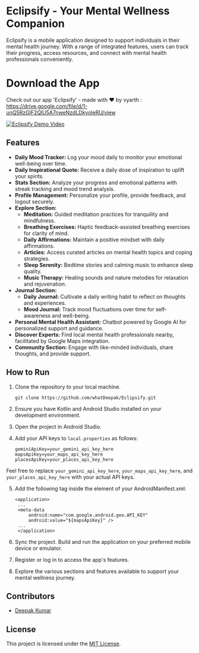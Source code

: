 # Eclipsify - Your Mental Wellness Companion

Eclipsify is a mobile application designed to support individuals in their mental health journey. With a range of integrated features, users can track their progress, access resources, and connect with mental health professionals conveniently.

# Download the App

Check out our app 'Eclipsify' - made with ❤ by vyarth : https://drive.google.com/file/d/1-unQ5RzGlF2QlU5A7nweNzdLDkyoleRU/view 


[![Eclipsify Demo Video](https://img.youtube.com/vi/Hl4lUfwXDMQ/0.jpg)](https://www.youtube.com/watch?v=Hl4lUfwXDMQ)



## Features

- **Daily Mood Tracker:** Log your mood daily to monitor your emotional well-being over time.
- **Daily Inspirational Quote:** Receive a daily dose of inspiration to uplift your spirits.
- **Stats Section:** Analyze your progress and emotional patterns with streak tracking and mood trend analysis.
- **Profile Management:** Personalize your profile, provide feedback, and logout securely.
- **Explore Section:**
  - **Meditation:** Guided meditation practices for tranquility and mindfulness.
  - **Breathing Exercises:** Haptic feedback-assisted breathing exercises for clarity of mind.
  - **Daily Affirmations:** Maintain a positive mindset with daily affirmations.
  - **Articles:** Access curated articles on mental health topics and coping strategies.
  - **Sleep Serenity:** Bedtime stories and calming music to enhance sleep quality.
  - **Music Therapy:** Healing sounds and nature melodies for relaxation and rejuvenation.
- **Journal Section:**
  - **Daily Journal:** Cultivate a daily writing habit to reflect on thoughts and experiences.
  - **Mood Journal:** Track mood fluctuations over time for self-awareness and well-being.
- **Personal Mental Health Assistant:** Chatbot powered by Google AI for personalized support and guidance.
- **Discover Experts:** Find local mental health professionals nearby, facilitated by Google Maps integration.
- **Community Section:** Engage with like-minded individuals, share thoughts, and provide support.


## How to Run

1. Clone the repository to your local machine.
   ```properties
   git clone https://github.com/whatDeepak/Eclipsify.git
   
2. Ensure you have Kotlin and Android Studio installed on your development environment.
3. Open the project in Android Studio.
4. Add your API keys to `local.properties` as follows:
   
   ```properties
   geminiApiKey=your_gemini_api_key_here
   mapsApiKey=your_maps_api_key_here
   placesApiKey=your_places_api_key_here

Feel free to replace `your_gemini_api_key_here`, `your_maps_api_key_here`, and `your_places_api_key_here` with your actual API keys.

5. Add the following <meta-data> tag inside the <application> element of your AndroidManifest.xml:
   
   ```properties
   <application>
    ...
    <meta-data
        android:name="com.google.android.geo.API_KEY"
        android:value="${mapsApiKey}" />
    ...
    </application>

6. Sync the project. Build and run the application on your preferred mobile device or emulator.
7. Register or log in to access the app's features.
8. Explore the various sections and features available to support your mental wellness journey.

## Contributors

- [Deepak Kumar](https://github.com/whatDeepak)

## License

This project is licensed under the [MIT License](LICENSE).

